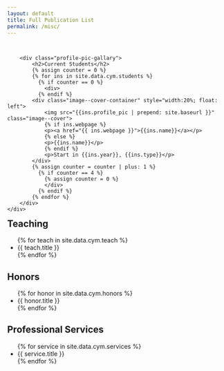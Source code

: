```yaml
---
layout: default
title: Full Publication List
permalink: /misc/
---
```

<!-- <h2>Current Students</h2>
<ul style="overflow: hidden">
{% for stu in site.data.cym.stu %}
  <li>{{ stu.title }}</li>
{% endfor %}
</ul> -->

<div>
    <div style="width:100%; float: left">
        <!-- <h2>Instructors</h2> -->
        <!-- <div class="image--cover-container">
            <img src="{{site.data.people.instructor.profile_pic | prepend: site.baseurl }}" class="image--cover">
            <p>{{site.data.people.instructor.name}}</p>
        </div> -->

        <div class="profile-pic-gallary">
            <h2>Current Students</h2>
            {% assign counter = 0 %}
            {% for ins in site.data.cym.students %}
              {% if counter == 0 %}
                <div>
              {% endif %}
            <div class="image--cover-container" style="width:20%; float: left">
                <img src="{{ins.profile_pic | prepend: site.baseurl }}" class="image--cover">
                {% if ins.webpage %}
                <p><a href="{{ ins.webpage }}">{{ins.name}}</a></p>
                {% else %}
                <p>{{ins.name}}</p>
                {% endif %}
                <p>Start in {{ins.year}}, {{ins.type}}</p>
            </div>
            {% assign counter = counter | plus: 1 %}
              {% if counter == 4 %}
                {% assign counter = 0 %}
                </div>
              {% endif %}
            {% endfor %}
        </div>
    </div>
</div>

<h2>Teaching</h2>
<ul style="overflow: hidden">
{% for teach in site.data.cym.teach %}
  <li>{{ teach.title }}</li>
{% endfor %}
</ul>

<h2>Honors</h2>

<ul style="overflow: hidden">
{% for honor in site.data.cym.honors %}
  <li>{{ honor.title }}</li>
{% endfor %}
</ul>

<!-- 
<h2>Invited Talks</h2>

<ul style="overflow: hidden">
{% for talk in site.data.cym.talks %}
  <li>{{ talk.title }}</li>
{% endfor %}
</ul> -->


<h2>Professional Services</h2>

<ul style="overflow: hidden">
{% for service in site.data.cym.services %}
  <li>{{ service.title }}</li>
{% endfor %}
</ul>